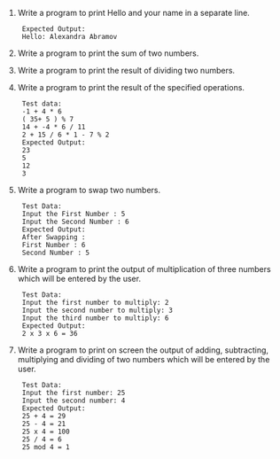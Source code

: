 1. Write a program to print Hello and your name in a separate line. 
   
        Expected Output:
        Hello: Alexandra Abramov 

2. Write a program to print the sum of two numbers. 

3. Write a program to print the result of dividing two numbers. 

4. Write a program to print the result of the specified operations. 
   
        Test data:
        -1 + 4 * 6
        ( 35+ 5 ) % 7
        14 + -4 * 6 / 11
        2 + 15 / 6 * 1 - 7 % 2
        Expected Output:
        23
        5
        12
        3

5. Write a program to swap two numbers. 
   
        Test Data:
        Input the First Number : 5
        Input the Second Number : 6
        Expected Output:
        After Swapping :
        First Number : 6
        Second Number : 5

6. Write a program to print the output of multiplication of three numbers which will be entered by the user. 


        Test Data:
        Input the first number to multiply: 2
        Input the second number to multiply: 3
        Input the third number to multiply: 6
        Expected Output:
        2 x 3 x 6 = 36

7. Write a program to print on screen the output of adding, subtracting, multiplying and dividing of two numbers which will be entered by the user. 


        Test Data:
        Input the first number: 25
        Input the second number: 4
        Expected Output:
        25 + 4 = 29
        25 - 4 = 21
        25 x 4 = 100
        25 / 4 = 6
        25 mod 4 = 1
